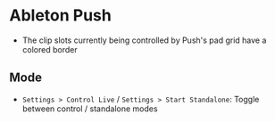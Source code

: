 # Ableton Push

- The clip slots currently being controlled by Push's pad grid have a colored border

## Mode

- `Settings > Control Live` / `Settings > Start Standalone`: Toggle between control / standalone modes
